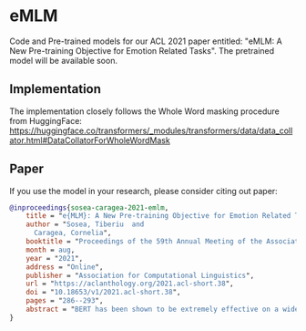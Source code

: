 # eMLM
Code and Pre-trained models for our ACL 2021 paper entitled: "eMLM: A New Pre-training Objective for Emotion Related Tasks". The pretrained model will be available soon.

## Implementation

The implementation closely follows the Whole Word masking procedure from HuggingFace: https://huggingface.co/transformers/_modules/transformers/data/data_collator.html#DataCollatorForWholeWordMask

## Paper

If you use the model in your research, please consider citing out paper:

```bibtex
@inproceedings{sosea-caragea-2021-emlm,
    title = "e{MLM}: A New Pre-training Objective for Emotion Related Tasks",
    author = "Sosea, Tiberiu  and
      Caragea, Cornelia",
    booktitle = "Proceedings of the 59th Annual Meeting of the Association for Computational Linguistics and the 11th International Joint Conference on Natural Language Processing (Volume 2: Short Papers)",
    month = aug,
    year = "2021",
    address = "Online",
    publisher = "Association for Computational Linguistics",
    url = "https://aclanthology.org/2021.acl-short.38",
    doi = "10.18653/v1/2021.acl-short.38",
    pages = "286--293",
    abstract = "BERT has been shown to be extremely effective on a wide variety of natural language processing tasks, including sentiment analysis and emotion detection. However, the proposed pretraining objectives of BERT do not induce any sentiment or emotion-specific biases into the model. In this paper, we present Emotion Masked Language Modelling, a variation of Masked Language Modelling aimed at improving the BERT language representation model for emotion detection and sentiment analysis tasks. Using the same pre-training corpora as the original model, Wikipedia and BookCorpus, our BERT variation manages to improve the downstream performance on 4 tasks from emotion detection and sentiment analysis by an average of 1.2{\%} F-1. Moreover, our approach shows an increased performance in our task-specific robustness tests.",
}
```
